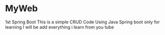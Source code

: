 # MyWeb
1st Spring Boot
This is a simple CRUD Code Using Java Spring boot only for learning
I will be add everything i learn from you tube 

